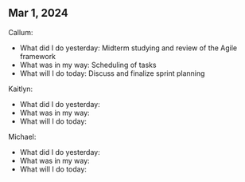 ## Mar 1, 2024
Callum:
- What did I do yesterday: Midterm studying and review of the Agile framework
- What was in my way: Scheduling of tasks
- What will I do today: Discuss and finalize sprint planning

Kaitlyn:
- What did I do yesterday: 
- What was in my way: 
- What will I do today: 

Michael:
- What did I do yesterday: 
- What was in my way: 
- What will I do today: 
